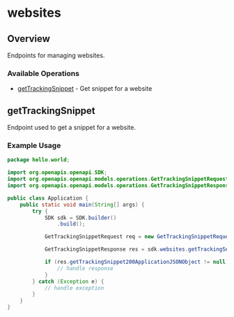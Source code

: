 # websites

## Overview

Endpoints for managing websites.

### Available Operations

* [getTrackingSnippet](#gettrackingsnippet) - Get snippet for a website

## getTrackingSnippet

Endpoint used to get a snippet for a website.

### Example Usage

```java
package hello.world;

import org.openapis.openapi.SDK;
import org.openapis.openapi.models.operations.GetTrackingSnippetRequest;
import org.openapis.openapi.models.operations.GetTrackingSnippetResponse;

public class Application {
    public static void main(String[] args) {
        try {
            SDK sdk = SDK.builder()
                .build();

            GetTrackingSnippetRequest req = new GetTrackingSnippetRequest("modi");            

            GetTrackingSnippetResponse res = sdk.websites.getTrackingSnippet(req);

            if (res.getTrackingSnippet200ApplicationJSONObject != null) {
                // handle response
            }
        } catch (Exception e) {
            // handle exception
        }
    }
}
```

